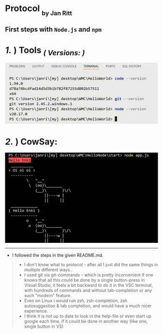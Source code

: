 # Protocol <sub><sub> by Jan Ritt </sub></sub>  

## First steps with `Node.js` and `npm`  

# *1.* ) Tools <sub>*( Versions: )*</sub>
![versions](versions.png)  

# *2.* ) CowSay:  
![cowsay](cowsay-test.png)

---  

- I followed the steps in the given README.md.  

> - I don't know what to protocol - after all I just did the same things in multiple different ways..  
> - I used git via git-commands - which is pretty inconvenient if one knows that all this could be done by a single button-press in Visual Studio, it feels a bit backward to do it in the VSC terminal, with hundreds of commands and without tab-completion or any such "modern" feature.  
> - Even on Linux i would run zsh, zsh-completion, zsh autosuggestion & tab completion, and would have a much nicer experience.  
> - I think it is not up to date to look in the help-file or even start up google each time, if it could be done in another way (like one, single button in VS)  
